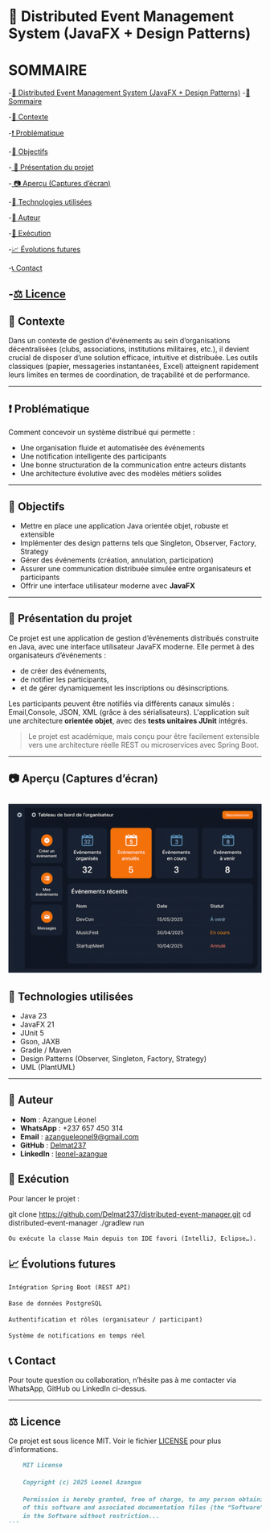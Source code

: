 # 🎯 Distributed Event Management System (JavaFX + Design Patterns)

# SOMMAIRE
-[🎯 Distributed Event Management System (JavaFX + Design Patterns)](#-distributed-event-management-system-javafx--design-patterns)
-[📑 Sommaire](#sommaire)

-[📌 Contexte](#-contexte)

 -[❗ Problématique](#-problématique)

 -[🎯 Objectifs](#-objectifs)

 -[ 🧠 Présentation du projet](#-présentation-du-projet)

 -[ 📷 Aperçu (Captures d’écran)](#-aperçu-captures-décran)

 -[🧱 Technologies utilisées](#-technologies-utilisées)

 -[👤 Auteur](#-auteur)


  -[📌 Exécution](#-exécution)

 -[📈 Évolutions futures](#-évolutions-futures)

 -[📞 Contact](#-contact)

 -[⚖️ Licence](#️-licence)
---

## 📌 Contexte

Dans un contexte de gestion d'événements au sein d’organisations décentralisées (clubs, associations, institutions militaires, etc.), il devient crucial de disposer d’une solution efficace, intuitive et distribuée. Les outils classiques (papier, messageries instantanées, Excel) atteignent rapidement leurs limites en termes de coordination, de traçabilité et de performance.

---

## ❗ Problématique

Comment concevoir un système distribué qui permette :

- Une organisation fluide et automatisée des événements
- Une notification intelligente des participants
- Une bonne structuration de la communication entre acteurs distants
- Une architecture évolutive avec des modèles métiers solides

---

## 🎯 Objectifs

- Mettre en place une application Java orientée objet, robuste et extensible
- Implémenter des design patterns tels que Singleton, Observer, Factory, Strategy
- Gérer des événements (création, annulation, participation)
- Assurer une communication distribuée simulée entre organisateurs et participants
- Offrir une interface utilisateur moderne avec **JavaFX**

---

## 🧠 Présentation du projet

Ce projet est une application de gestion d’événements distribués construite en Java, avec une interface utilisateur JavaFX moderne. Elle permet à des organisateurs d’événements :

- de créer des événements,
- de notifier les participants,
- et de gérer dynamiquement les inscriptions ou désinscriptions.

Les participants peuvent être notifiés via différents canaux simulés : Email,Console, JSON, XML (grâce à des sérialisateurs). L'application suit une architecture **orientée objet**, avec des **tests unitaires JUnit** intégrés.

> Le projet est académique, mais conçu pour être facilement extensible vers une architecture réelle REST ou microservices avec Spring Boot.

---

## 📷 Aperçu (Captures d’écran)

![alt text](dash.png)
---

## 🧱 Technologies utilisées

- Java 23
- JavaFX 21
- JUnit 5
- Gson, JAXB
- Gradle / Maven
- Design Patterns (Observer, Singleton, Factory, Strategy)
- UML (PlantUML)

---

## 👤 Auteur

- **Nom** : Azangue Léonel
- **WhatsApp** : +237 657 450 314
- **Email** : azangueleonel9@gmail.com
- **GitHub** : [Delmat237](https://github.com/Delmat237)
- **LinkedIn** : [leonel-azangue](https://www.linkedin.com/in/leonel-azangue)


## 📌 Exécution

Pour lancer le projet :

git clone https://github.com/Delmat237/distributed-event-manager.git
cd distributed-event-manager
./gradlew run

    Ou exécute la classe Main depuis ton IDE favori (IntelliJ, Eclipse…).

## 📈 Évolutions futures

    Intégration Spring Boot (REST API)

    Base de données PostgreSQL

    Authentification et rôles (organisateur / participant)

    Système de notifications en temps réel

## 📞 Contact

Pour toute question ou collaboration, n’hésite pas à me contacter via WhatsApp, GitHub ou LinkedIn ci-dessus.


---

## ⚖️ Licence

Ce projet est sous licence MIT. Voir le fichier [LICENSE](./LICENSE) pour plus d’informations.

````markdown
    MIT License

    Copyright (c) 2025 Leonel Azangue

    Permission is hereby granted, free of charge, to any person obtaining a copy
    of this software and associated documentation files (the “Software”), to deal
    in the Software without restriction...
```